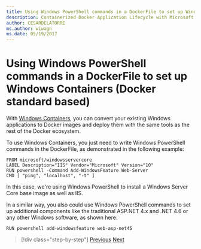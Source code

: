 ```yaml
---
title: Using Windows PowerShell commands in a DockerFile to set up Windows Containers (Docker standard based)
description: Containerized Docker Application Lifecycle with Microsoft Platform and Tools
author: CESARDELATORRE
ms.author: wiwagn
ms.date: 05/19/2017
---
```

# Using Windows PowerShell commands in a DockerFile to set up Windows Containers (Docker standard based)

With [Windows Containers](https://msdn.microsoft.com/en-us/virtualization/windowscontainers/about/about_overview), you can convert your existing Windows applications to Docker images and deploy them with the same tools as the rest of the Docker ecosystem.

To use Windows Containers, you just need to write Windows PowerShell commands in the DockerFile, as demonstrated in the following example:

```
FROM microsoft/windowsservercore
LABEL Description="IIS" Vendor="Microsoft" Version="10"
RUN powershell -Command Add-WindowsFeature Web-Server
CMD [ "ping", "localhost", "-t" ]
```

In this case, we're using Windows PowerShell to install a Windows Server Core base image as well as IIS.

In a similar way, you also could use Windows PowerShell commands to set up additional components like the traditional ASP.NET 4.x and .NET 4.6 or any other Windows software, as shown here:

```
RUN powershell add-windowsfeature web-asp-net45
```

> [!div  class="step-by-step"]
> [Previous](visual-studio-tools-for-docker.md)
> [Next](../docker-devops-workflow/index.md)
